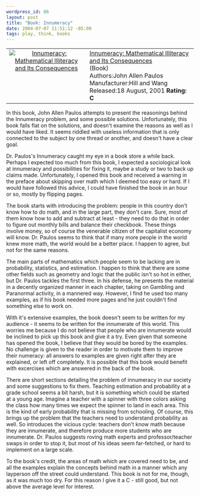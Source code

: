 ```yaml
--- 
wordpress_id: 86
layout: post
title: "Book: Innumeracy"
date: 2004-07-07 11:51:12 -05:00
tags: play, think, books
---
```

<table>
<tbody>
<tr>
<td align="center" valign="top"><a href="http://www.amazon.com/exec/obidos/ASIN/0809058405/basezero-20?dev-t=0DKT9N7FZR2FT96TZEG2%26camp=2025%26link_code=sp1"><img class="serendipity_amazonchr_pic" src="http://images.amazon.com/images/P/0809058405.01.MZZZZZZZ.jpg" alt="Innumeracy: Mathematical Illiteracy and Its Consequences" /></a></td>
<td valign="top">
<div class="serendipity_amazonchr_title"><a href="http://www.amazon.com/exec/obidos/ASIN/0809058405/basezero-20?dev-t=0DKT9N7FZR2FT96TZEG2%26camp=2025%26link_code=sp1">Innumeracy: Mathematical Illiteracy and Its Consequences</a></div>
<div class="serendipity_amazonchr_catalog">(Book)</div>
<div class="serendipity_amazonchr_extra">Authors:John Allen Paulos
Manufacturer:Hill and Wang
Released:18 August, 2001
<strong>Rating: C</strong></div></td>
</tr>
</tbody>
</table>
In this book, John Allen Paulos attempts to present the reasonings behind the Innumeracy problem, and some possible solutions.  Unfortunately, this book falls flat on the solutions, and doesn't examine the reasons as well as I would have liked.  It seems riddled with useless information that is only connected to the subject by one thread or another, and doesn't have a clear goal.

<!--more-->

Dr. Paulos's Innumeracy caught my eye in a book store a while back.  Perhaps I expected too much from this book, I expected a sociological look at innumeracy and possibilities for fixing it, maybe a study or two to back up claims made.  Unfortunately, I opened this book and received a warning in the preface about skipping over math which I deemed too easy or hard.  If I would have followed this advice, I could have finished the book in an hour or so, mostly by flipping pages.

The book starts with introducing the problem: people in this country don't know how to do math, and in the large part, they don't care.  Sure, most of them know how to add and subtract at least - they need to do that in order to figure out monthly bills and balance their checkbook.  These things involve money, so of course the venerable citizen of the capitalist economy will know.  Dr. Paulos seems to think that if many more people in the world knew more math, the world would be a better place.  I happen to agree, but not for the same reasons.

The main parts of mathematics which people seem to be lacking are in probability, statistics, and estimation.  I happen to think that there are some other fields such as geometry and logic that the public isn't so hot in either, but Dr. Paulos tackles the first three.   In his defense, he presents the material in a decently organized manner in each chapter, taking on Gambling and Paranormal activity, in a mannered way.  However, I find he used too many examples, as if his book needed more pages and he just couldn't
find something else to work on.

With it's extensive examples, the book doesn't seem to be written for my audience - it seems to be written for the innumerate of this world. This worries me because I do not believe that people who are innumerate would be inclined to pick up this book and give it a try.  Even given that someone has opened the book, I believe that they would be bored by the examples.  No challenge is given to the reader in order to motivate them to improve their numeracy: all answers to examples are given right after they are explained, or left off completely.  It is possible that this book would benefit with excercises which are answered in the back of the book.

There are short sections detailing the problem of innumeracy in our society and some suggestions to fix them.  Teaching estimation and probability at a grade school seems a bit harsh, but it is something which could be started at a young age.  Imagine a teacher with a spinner with three colors asking the class how many times we expect the spinner to land in each area.  This is the kind of early probability that is missing from schooling.   Of course, this brings up the problem that the teachers need to understand probability as well.  So introduces the vicious cycle: teachers don't know math because they are innumerate, and therefore produce more students who are innumerate.  Dr. Paulos suggests roving math experts and professor/teacher swaps in order to stop it, but most of his ideas seem far-fetched, or hard to implement on a large scale.

To the book's credit, the areas of math which are covered need to be, and all the examples explain the concepts behind math in a manner which any layperson off the street could understand.  This book is not for me, though, as it was much too dry.  For this reason I give it a C - still good, but not above the average level for interest.
